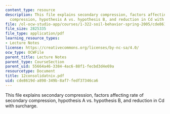 ```yaml
---
content_type: resource
description: This file explains secondary compression, factors affecting rate of secondary
  compression, hypothesis A vs. hypothesis B, and reduction in Cd with surcharge.
file: /ol-ocw-studio-app/courses/1-322-soil-behavior-spring-2005/cde8619da898349b8af7fedf37346ca6_12consolidatniv.pdf
file_size: 2825335
file_type: application/pdf
learning_resource_types:
- Lecture Notes
license: https://creativecommons.org/licenses/by-nc-sa/4.0/
ocw_type: OCWFile
parent_title: Lecture Notes
parent_type: CourseSection
parent_uid: 55664a46-3384-4ac6-88f1-fecbd3d4e69a
resourcetype: Document
title: 12consolidatniv.pdf
uid: cde8619d-a898-349b-8af7-fedf37346ca6
---
```

This file explains secondary compression, factors affecting rate of secondary compression, hypothesis A vs. hypothesis B, and reduction in Cd with surcharge.